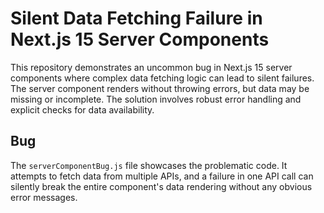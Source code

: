 # Silent Data Fetching Failure in Next.js 15 Server Components

This repository demonstrates an uncommon bug in Next.js 15 server components where complex data fetching logic can lead to silent failures. The server component renders without throwing errors, but data may be missing or incomplete.  The solution involves robust error handling and explicit checks for data availability.

## Bug
The `serverComponentBug.js` file showcases the problematic code.  It attempts to fetch data from multiple APIs, and a failure in one API call can silently break the entire component's data rendering without any obvious error messages.